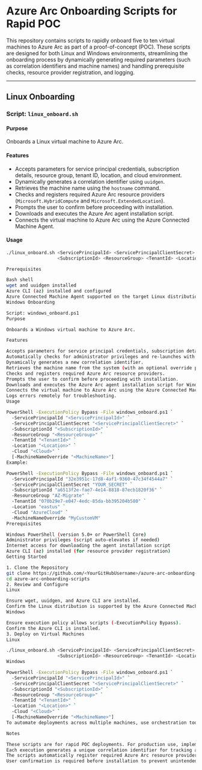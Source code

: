 # Azure Arc Onboarding Scripts for Rapid POC

This repository contains scripts to rapidly onboard five to ten virtual machines to Azure Arc as part of a proof-of-concept (POC). These scripts are designed for both Linux and Windows environments, streamlining the onboarding process by dynamically generating required parameters (such as correlation identifiers and machine names) and handling prerequisite checks, resource provider registration, and logging.

---

## Linux Onboarding

### Script: `linux_onboard.sh`

#### Purpose

Onboards a Linux virtual machine to Azure Arc.

#### Features

- Accepts parameters for service principal credentials, subscription details, resource group, tenant ID, location, and cloud environment.
- Dynamically generates a correlation identifier using `uuidgen`.
- Retrieves the machine name using the `hostname` command.
- Checks and registers required Azure Arc resource providers (`Microsoft.HybridCompute` and `Microsoft.ExtendedLocation`).
- Prompts the user to confirm before proceeding with installation.
- Downloads and executes the Azure Arc agent installation script.
- Connects the virtual machine to Azure Arc using the Azure Connected Machine Agent.

#### Usage

```sh
./linux_onboard.sh <ServicePrincipalId> <ServicePrincipalClientSecret> \
                   <SubscriptionId> <ResourceGroup> <TenantId> <Location> <Cloud>

Prerequisites

Bash shell
wget and uuidgen installed
Azure CLI (az) installed and configured
Azure Connected Machine Agent supported on the target Linux distribution
Windows Onboarding

Script: windows_onboard.ps1
Purpose

Onboards a Windows virtual machine to Azure Arc.

Features

Accepts parameters for service principal credentials, subscription details, resource group, tenant ID, location, and cloud environment.
Automatically checks for administrator privileges and re-launches with elevation if needed.
Dynamically generates a new correlation identifier.
Retrieves the machine name from the system (with an optional override parameter).
Checks and registers required Azure Arc resource providers.
Prompts the user to confirm before proceeding with installation.
Downloads and executes the Azure Arc agent installation script for Windows.
Connects the virtual machine to Azure Arc using the Azure Connected Machine Agent.
Logs errors remotely for troubleshooting.
Usage

PowerShell -ExecutionPolicy Bypass -File windows_onboard.ps1 `
  -ServicePrincipalId "<ServicePrincipalId>" `
  -ServicePrincipalClientSecret "<ServicePrincipalClientSecret>" `
  -SubscriptionId "<SubscriptionId>" `
  -ResourceGroup "<ResourceGroup>" `
  -TenantId "<TenantId>" `
  -Location "<Location>" `
  -Cloud "<Cloud>" `
  [-MachineNameOverride "<MachineName>"]
Example:

PowerShell -ExecutionPolicy Bypass -File windows_onboard.ps1 `
  -ServicePrincipalId "32e3951c-17d8-4af1-9360-47c34f4544a7" `
  -ServicePrincipalClientSecret "YOUR_SECRET" `
  -SubscriptionId "a6513f2e-fae7-4e14-8818-87ecb1820f36" `
  -ResourceGroup "AZ-Migrate" `
  -TenantId "070b29e7-e047-4edc-85da-bb395204b580" `
  -Location "eastus" `
  -Cloud "AzureCloud" `
  -MachineNameOverride "MyCustomVM"
Prerequisites

Windows PowerShell (version 5.0+ or PowerShell Core)
Administrator privileges (script auto-elevates if needed)
Internet access for downloading the agent installation script
Azure CLI (az) installed (for resource provider registration)
Getting Started

1. Clone the Repository
git clone https://github.com/<YourGitHubUsername>/azure-arc-onboarding-scripts.git
cd azure-arc-onboarding-scripts
2. Review and Configure
Linux

Ensure wget, uuidgen, and Azure CLI are installed.
Confirm the Linux distribution is supported by the Azure Connected Machine Agent.
Windows

Ensure execution policy allows scripts (-ExecutionPolicy Bypass).
Confirm the Azure CLI is installed.
3. Deploy on Virtual Machines
Linux

./linux_onboard.sh <ServicePrincipalId> <ServicePrincipalClientSecret> \
                   <SubscriptionId> <ResourceGroup> <TenantId> <Location> <Cloud>
Windows

PowerShell -ExecutionPolicy Bypass -File windows_onboard.ps1 `
  -ServicePrincipalId "<ServicePrincipalId>" `
  -ServicePrincipalClientSecret "<ServicePrincipalClientSecret>" `
  -SubscriptionId "<SubscriptionId>" `
  -ResourceGroup "<ResourceGroup>" `
  -TenantId "<TenantId>" `
  -Location "<Location>" `
  -Cloud "<Cloud>" `
  [-MachineNameOverride "<MachineName>"]
To automate deployments across multiple machines, use orchestration tools like Ansible, System Center Configuration Manager (SCCM), or other configuration management systems.

Notes

These scripts are for rapid POC deployments. For production use, implement additional error handling and security reviews.
Each execution generates a unique correlation identifier for tracking and troubleshooting.
The scripts automatically register required Azure Arc resource providers (Microsoft.HybridCompute, Microsoft.ExtendedLocation).
User confirmation is required before installation to prevent unintended deployments.
